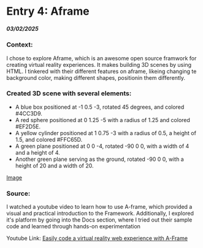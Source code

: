 # Entry 4: Aframe
##### 03/02/2025

### Context: 
I chose to explore Aframe, which is an awesome open source framwork for creating virtual reality experiences. It makes building 3D scenes by using HTML. I tinkered with their different features on aframe, likeing changing te background color, making different shapes, positionin them differently.

### Created 3D scene with several elements:
<ul>
<li>A blue box positioned at -1 0.5 -3, rotated 45 degrees, and colored #4CC3D9.</li>

<li>A red sphere positioned at 0 1.25 -5 with a radius of 1.25 and colored #EF2D5E.</li>

<li>A yellow cylinder positioned at 1 0.75 -3 with a radius of 0.5, a height of 1.5, and colored #FFC65D.</li>

<li>A green plane positioned at 0 0 -4, rotated -90 0 0, with a width of 4 and a height of 4.</li>

<li>Another green plane serving as the ground, rotated -90 0 0, with a height of 20 and a width of 20.</li>
</ul>

<a href="https://github.com/user-attachments/assets/16d9d058-6fa5-4197-b76b-9313f1cd94da">Image</a>

### Source: 
<p>I watched a youtube video to learn how to use A-frame, which provided a visual and practical introduction to the Framework. Additionally, I explored it's platform by going into the Docs section, where I tried out their sample code and learned through hands-on experimentation</p>
Youtube Link: <a href="https://www.youtube.com/watch?v=jhEfT9YjLcU">Easily code a virtual reality web experience with A-Frame</a></li>
